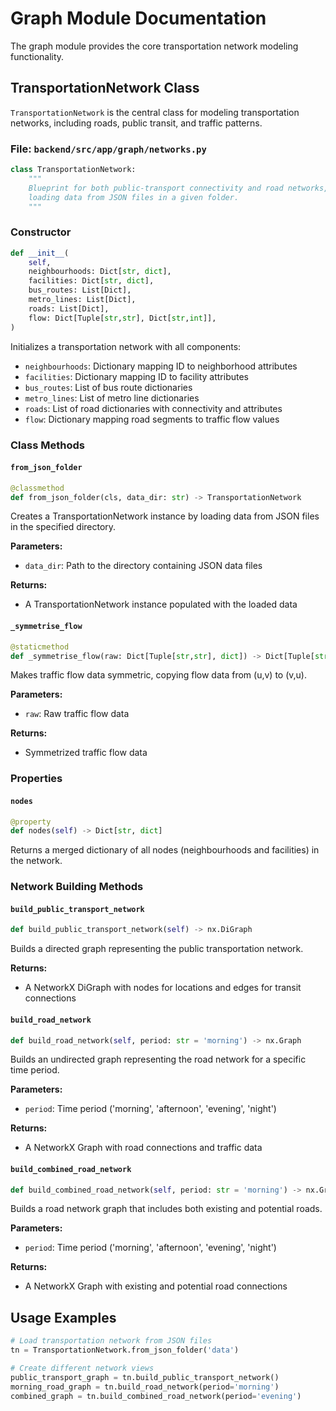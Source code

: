 # Graph Module Documentation

The graph module provides the core transportation network modeling functionality.

## TransportationNetwork Class

`TransportationNetwork` is the central class for modeling transportation networks, including roads, public transit, and traffic patterns.

### File: `backend/src/app/graph/networks.py`

```python
class TransportationNetwork:
    """
    Blueprint for both public-transport connectivity and road networks,
    loading data from JSON files in a given folder.
    """
```

### Constructor

```python
def __init__(
    self,
    neighbourhoods: Dict[str, dict],
    facilities: Dict[str, dict],
    bus_routes: List[Dict],
    metro_lines: List[Dict],
    roads: List[Dict],
    flow: Dict[Tuple[str,str], Dict[str,int]],
)
```

Initializes a transportation network with all components:
- `neighbourhoods`: Dictionary mapping ID to neighborhood attributes
- `facilities`: Dictionary mapping ID to facility attributes
- `bus_routes`: List of bus route dictionaries
- `metro_lines`: List of metro line dictionaries
- `roads`: List of road dictionaries with connectivity and attributes
- `flow`: Dictionary mapping road segments to traffic flow values

### Class Methods

#### `from_json_folder`

```python
@classmethod
def from_json_folder(cls, data_dir: str) -> TransportationNetwork
```

Creates a TransportationNetwork instance by loading data from JSON files in the specified directory.

**Parameters:**
- `data_dir`: Path to the directory containing JSON data files

**Returns:**
- A TransportationNetwork instance populated with the loaded data

#### `_symmetrise_flow`

```python
@staticmethod
def _symmetrise_flow(raw: Dict[Tuple[str,str], dict]) -> Dict[Tuple[str,str], dict]
```

Makes traffic flow data symmetric, copying flow data from (u,v) to (v,u).

**Parameters:**
- `raw`: Raw traffic flow data

**Returns:**
- Symmetrized traffic flow data

### Properties

#### `nodes`

```python
@property
def nodes(self) -> Dict[str, dict]
```

Returns a merged dictionary of all nodes (neighbourhoods and facilities) in the network.

### Network Building Methods

#### `build_public_transport_network`

```python
def build_public_transport_network(self) -> nx.DiGraph
```

Builds a directed graph representing the public transportation network.

**Returns:**
- A NetworkX DiGraph with nodes for locations and edges for transit connections

#### `build_road_network`

```python
def build_road_network(self, period: str = 'morning') -> nx.Graph
```

Builds an undirected graph representing the road network for a specific time period.

**Parameters:**
- `period`: Time period ('morning', 'afternoon', 'evening', 'night')

**Returns:**
- A NetworkX Graph with road connections and traffic data

#### `build_combined_road_network`

```python
def build_combined_road_network(self, period: str = 'morning') -> nx.Graph
```

Builds a road network graph that includes both existing and potential roads.

**Parameters:**
- `period`: Time period ('morning', 'afternoon', 'evening', 'night')

**Returns:**
- A NetworkX Graph with existing and potential road connections

## Usage Examples

```python
# Load transportation network from JSON files
tn = TransportationNetwork.from_json_folder('data')

# Create different network views
public_transport_graph = tn.build_public_transport_network()
morning_road_graph = tn.build_road_network(period='morning')
combined_graph = tn.build_combined_road_network(period='evening')
```
